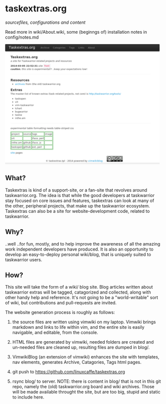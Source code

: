 taskextras.org
==============

_sourcefiles, configurations and content_

Read more in wiki/About.wiki, some (beginngs of) installation notes in config/notes.md

![taskextras.org screenshot](https://raw.githubusercontent.com/linuxcaffe/taskextras.org/master/blog/images/screenshot.png "current screenshot of taskextras.org")

## What?

Taskextras is kind of a support-site, or a fan-site that revolves around taskwarrior.org. The idea is that while the good developers at taskwarrior stay focused on core issues and features, taskextras can look at many of the other, peripheral projects, that make up the taskwarrior ecosystem. Taskextras can also be a site for website-development code, related to taskwarrior. 

## Why?

..well ..for fun, mostly, and to help improve the awareness of all the amazing work independent developers have produced. It is also an opportunity to develop an easy-to-deploy personal wiki/blog, that is uniquely suited to taskwarrior users. 

## How?

This site will take the form of a wiki/ blog site. Blog articles written about taskwarrior extras will be tagged, catagorized and collected, along with other handy help and reference. It's not going to be a "world-writable" sort of wiki, but contributions and pull-requests are invited.

The website generation process is roughly as follows:

1) the source files are written using vimwiki on my laptop. Vimwiki brings markdown and links to life within vim, and the entire site is easily navigable, and editable, from the console. 

2) HTML files are generated by vimwiki, needed folders are created and un-needed files are cleaned up, resulting files are dumped in blog/.

3) VimwikiBlog (an extension of vimwiki) enhances the site with templates, nav elements, generates Archive, Catagories, Tags html pages.

4) git push to https://github.com/linuxcaffe/taskextras.org

5) rsync blog/ to server. NOTE: there is content in blog/ that is not in this git repo, namely the (old) taskwarrior.org board and wiki archives. Those will be made available throught the site, but are too big, stupid and static to include here. 

